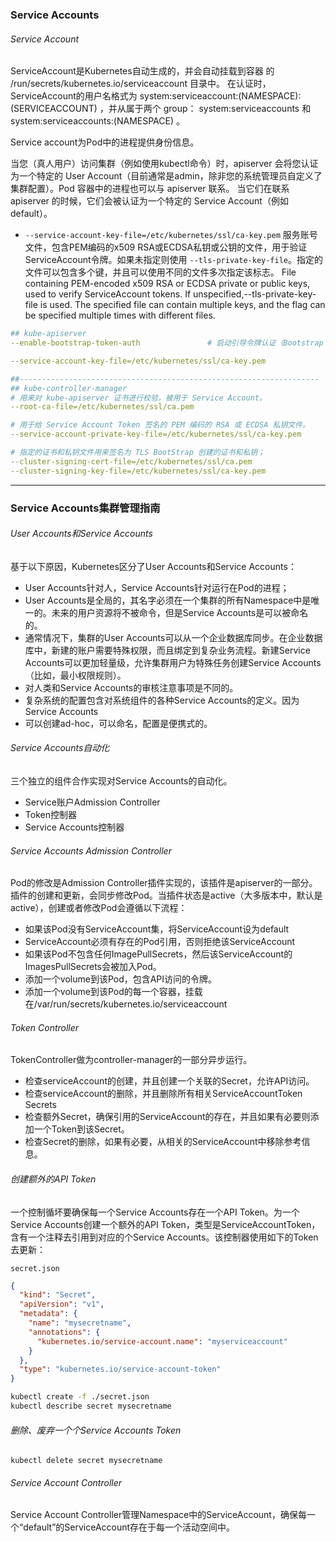 ### Service Accounts

###### Service Account
ServiceAccount是Kubernetes自动生成的，并会自动挂载到容器 的 /run/secrets/kubernetes.io/serviceaccount 目录中。
在认证时，ServiceAccount的用户名格式为 system:serviceaccount:(NAMESPACE): (SERVICEACCOUNT) ，并从属于两个 group： system:serviceaccounts 和 system:serviceaccounts:(NAMESPACE) 。

Service account为Pod中的进程提供身份信息。

当您（真人用户）访问集群（例如使用kubectl命令）时，apiserver 会将您认证为一个特定的 User Account（目前通常是admin，除非您的系统管理员自定义了集群配置）。Pod 容器中的进程也可以与 apiserver 联系。 当它们在联系 apiserver 的时候，它们会被认证为一个特定的 Service Account（例如default）。


* `--service-account-key-file=/etc/kubernetes/ssl/ca-key.pem`
  服务账号文件，包含PEM编码的x509 RSA或ECDSA私钥或公钥的文件，用于验证ServiceAccount令牌。如果未指定则使用 `--tls-private-key-file`。指定的文件可以包含多个键，并且可以使用不同的文件多次指定该标志。
  File containing PEM-encoded x509 RSA or ECDSA private or public keys, used to verify ServiceAccount tokens. If unspecified,--tls-private-key-file is used. The specified file can contain multiple keys, and the flag can be specified multiple times with different files.

```yaml
## kube-apiserver
--enable-bootstrap-token-auth               # 启动引导令牌认证（Bootstrap Tokens）

--service-account-key-file=/etc/kubernetes/ssl/ca-key.pem

##-------------------------------------------------------------------
## kube-controller-manager
# 用来对 kube-apiserver 证书进行校验，被用于 Service Account。
--root-ca-file=/etc/kubernetes/ssl/ca.pem   

# 用于给 Service Account Token 签名的 PEM 编码的 RSA 或 ECDSA 私钥文件。
--service-account-private-key-file=/etc/kubernetes/ssl/ca-key.pem

# 指定的证书和私钥文件用来签名为 TLS BootStrap 创建的证书和私钥；
--cluster-signing-cert-file=/etc/kubernetes/ssl/ca.pem
--cluster-signing-key-file=/etc/kubernetes/ssl/ca-key.pem
```

---
### Service Accounts集群管理指南
###### User Accounts和Service Accounts
基于以下原因，Kubernetes区分了User Accounts和Service Accounts：
* User Accounts针对人，Service Accounts针对运行在Pod的进程；
* User Accounts是全局的，其名字必须在一个集群的所有Namespace中是唯一的。未来的用户资源将不被命令，但是Service Accounts是可以被命名的。
* 通常情况下，集群的User Accounts可以从一个企业数据库同步。在企业数据库中，新建的账户需要特殊权限，而且绑定到复杂业务流程。新建Service Accounts可以更加轻量级，允许集群用户为特殊任务创建Service Accounts（比如，最小权限规则）。
* 对人类和Service Accounts的审核注意事项是不同的。
* 复杂系统的配置包含对系统组件的各种Service Accounts的定义。因为Service Accounts
* 可以创建ad-hoc，可以命名，配置是便携式的。

###### Service Accounts自动化
三个独立的组件合作实现对Service Accounts的自动化。
* Service账户Admission Controller
* Token控制器
* Service Accounts控制器

###### Service Accounts Admission Controller
Pod的修改是Admission Controller插件实现的，该插件是apiserver的一部分。插件的创建和更新，会同步修改Pod。当插件状态是active（大多版本中，默认是active），创建或者修改Pod会遵循以下流程：
* 如果该Pod没有ServiceAccount集，将ServiceAccount设为default
* ServiceAccount必须有存在的Pod引用，否则拒绝该ServiceAccount
* 如果该Pod不包含任何ImagePullSecrets，然后该ServiceAccount的ImagesPullSecrets会被加入Pod。
* 添加一个volume到该Pod，包含API访问的令牌。
* 添加一个volume到该Pod的每一个容器，挂载在/var/run/secrets/kubernetes.io/serviceaccount

###### Token Controller
TokenController做为controller-manager的一部分异步运行。
* 检查serviceAccount的创建，并且创建一个关联的Secret，允许API访问。
* 检查serviceAccount的删除，并且删除所有相关ServiceAccountToken Secrets
* 检查额外Secret，确保引用的ServiceAccount的存在，并且如果有必要则添加一个Token到该Secret。
* 检查Secret的删除，如果有必要，从相关的ServiceAccount中移除参考信息。

###### 创建额外的API Token
一个控制循坏要确保每一个Service Accounts存在一个API Token。为一个Service Accounts创建一个额外的API Token，类型是ServiceAccountToken，含有一个注释去引用到对应的个Service Accounts。该控制器使用如下的Token去更新：

`secret.json`
```json
{
  "kind": "Secret",
  "apiVersion": "v1",
  "metadata": {
    "name": "mysecretname",
    "annotations": {
      "kubernetes.io/service-account.name": "myserviceaccount"
    }
  },
  "type": "kubernetes.io/service-account-token"
}
```
```bash
kubectl create -f ./secret.json
kubectl describe secret mysecretname
```

###### 删除、废弃一个个Service Accounts Token
`kubectl delete secret mysecretname`

###### Service Account Controller
Service Account Controller管理Namespace中的ServiceAccount，确保每一个“default”的ServiceAccount存在于每一个活动空间中。
